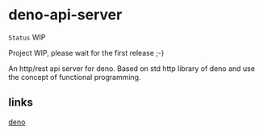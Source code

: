 # deno-api-server

`Status` WIP

Project WIP, please wait for the first release ;-)

An http/rest api server for deno. Based on std http library of deno and use the concept of functional programming.





## links

[deno](https://deno.land)
